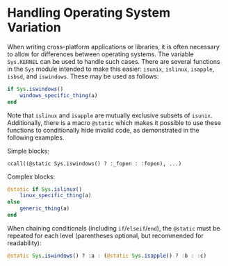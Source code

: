 # Handling Operating System Variation

When writing cross-platform applications or libraries, it is often necessary to allow for
differences between operating systems. The variable `Sys.KERNEL` can be used to handle such
cases. There are several functions in the `Sys` module intended to make this easier:
`isunix`, `islinux`, `isapple`, `isbsd`, and `iswindows`. These may be used as follows:

```julia
if Sys.iswindows()
    windows_specific_thing(a)
end
```

Note that `islinux` and `isapple` are mutually exclusive subsets of `isunix`. Additionally,
there is a macro `@static` which makes it possible to use these functions to conditionally hide
invalid code, as demonstrated in the following examples.

Simple blocks:

```
ccall((@static Sys.iswindows() ? :_fopen : :fopen), ...)
```

Complex blocks:

```julia
@static if Sys.islinux()
    linux_specific_thing(a)
else
    generic_thing(a)
end
```

When chaining conditionals (including `if`/`elseif`/`end`), the `@static` must be repeated for
each level (parentheses optional, but recommended for readability):

```julia
@static Sys.iswindows() ? :a : (@static Sys.isapple() ? :b : :c)
```

